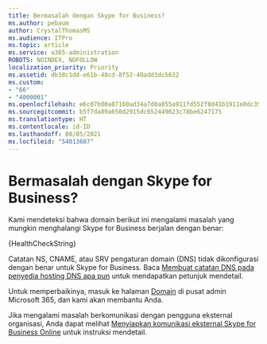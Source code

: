 ```yaml
---
title: Bermasalah dengan Skype for Business?
ms.author: pebaum
author: CrystalThomasMS
ms.audience: ITPro
ms.topic: article
ms.service: o365-administration
ROBOTS: NOINDEX, NOFOLLOW
localization_priority: Priority
ms.assetid: db38c1dd-e61b-48cd-8f52-40add3dc5632
ms.custom:
- "66"
- "4000001"
ms.openlocfilehash: e6c07b00a87160ad34a7d8a855a911fd552f8d41b1911e0dc35109306d105977
ms.sourcegitcommit: b5f7da89a650d2915dc652449623c78be6247175
ms.translationtype: HT
ms.contentlocale: id-ID
ms.lasthandoff: 08/05/2021
ms.locfileid: "54013607"
---
```

# <a name="issue-with-skype-for-business"></a>Bermasalah dengan Skype for Business?

Kami mendeteksi bahwa domain berikut ini mengalami masalah yang mungkin menghalangi Skype for Business berjalan dengan benar:
  
{HealthCheckString}
  
Catatan NS, CNAME, atau SRV pengaturan domain (DNS) tidak dikonfigurasi dengan benar untuk Skype for Business. Baca [Membuat catatan DNS pada penyedia hosting DNS apa pun](https://docs.microsoft.com/microsoft-365/admin/get-help-with-domains/create-dns-records-at-any-dns-hosting-provider) untuk mendapatkan petunjuk mendetail.
  
Untuk memperbaikinya, masuk ke halaman [Domain](https://admin.microsoft.com/adminportal/home#/Domains) di pusat admin Microsoft 365, dan kami akan membantu Anda.
  
Jika mengalami masalah berkomunikasi dengan pengguna eksternal organisasi, Anda dapat melihat [Menyiapkan komunikasi eksternal Skype for Business Online](https://support.microsoft.com/help/10041/set-up-skype-for-business-online-external-communications.aspx) untuk instruksi mendetail.

  